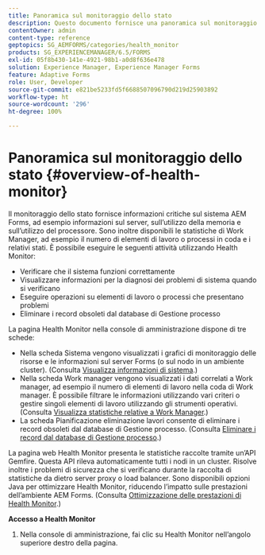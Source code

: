 ```yaml
---
title: Panoramica sul monitoraggio dello stato
description: Questo documento fornisce una panoramica sul monitoraggio dello stato e informazioni dettagliate sulle modalità di accesso.
contentOwner: admin
content-type: reference
geptopics: SG_AEMFORMS/categories/health_monitor
products: SG_EXPERIENCEMANAGER/6.5/FORMS
exl-id: 05f8b430-141e-4921-98b1-a0d8f636e478
solution: Experience Manager, Experience Manager Forms
feature: Adaptive Forms
role: User, Developer
source-git-commit: e821be5233fd5f6688507096790d219d25903892
workflow-type: ht
source-wordcount: '296'
ht-degree: 100%

---
```


# Panoramica sul monitoraggio dello stato {#overview-of-health-monitor}

Il monitoraggio dello stato fornisce informazioni critiche sul sistema AEM Forms, ad esempio informazioni sul server, sull’utilizzo della memoria e sull’utilizzo del processore. Sono inoltre disponibili le statistiche di Work Manager, ad esempio il numero di elementi di lavoro o processi in coda e i relativi stati. È possibile eseguire le seguenti attività utilizzando Health Monitor:

* Verificare che il sistema funzioni correttamente
* Visualizzare informazioni per la diagnosi dei problemi di sistema quando si verificano
* Eseguire operazioni su elementi di lavoro o processi che presentano problemi
* Eliminare i record obsoleti dal database di Gestione processo

La pagina Health Monitor nella console di amministrazione dispone di tre schede:

* Nella scheda Sistema vengono visualizzati i grafici di monitoraggio delle risorse e le informazioni sul server Forms (o sul nodo in un ambiente cluster). (Consulta [Visualizza informazioni di sistema](/help/forms/using/admin-help/view-system-information.md#view-system-information).)
* Nella scheda Work manager vengono visualizzati i dati correlati a Work manager, ad esempio il numero di elementi di lavoro nella coda di Work manager. È possibile filtrare le informazioni utilizzando vari criteri o gestire singoli elementi di lavoro utilizzando gli strumenti operativi. (Consulta [Visualizza statistiche relative a Work Manager](/help/forms/using/admin-help/view-statistics-related-manager.md#view-statistics-related-to-work-manager).)
* La scheda Pianificazione eliminazione lavori consente di eliminare i record obsoleti dal database di Gestione processo. (Consulta [Eliminare i record dal database di Gestione processo](/help/forms/using/admin-help/purge-records-job-manager-database.md#purge-records-from-the-job-manager-database).)

La pagina web Health Monitor presenta le statistiche raccolte tramite un’API Gemfire. Questa API rileva automaticamente tutti i nodi in un cluster. Risolve inoltre i problemi di sicurezza che si verificano durante la raccolta di statistiche da dietro server proxy o load balancer. Sono disponibili opzioni Java per ottimizzare Health Monitor, riducendo l’impatto sulle prestazioni dell’ambiente AEM Forms. (Consulta [Ottimizzazione delle prestazioni di Health Monitor](/help/forms/using/admin-help/fine-tuning-health-monitor-performance.md#fine-tuning-health-monitor-performance).)

**Accesso a Health Monitor**

1. Nella console di amministrazione, fai clic su Health Monitor nell’angolo superiore destro della pagina.
